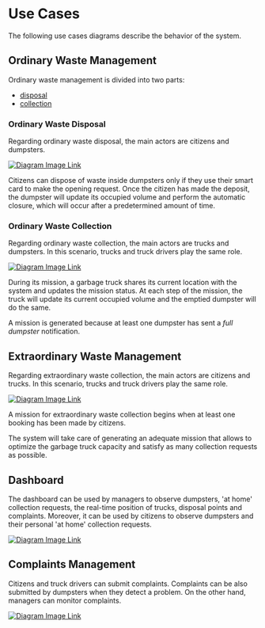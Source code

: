 # Use Cases

The following use cases diagrams describe the behavior of the system.

## Ordinary Waste Management

Ordinary waste management is divided into two parts:

* [disposal](#ordinary-waste-disposal)
* [collection](#ordinary-waste-collection)

### Ordinary Waste Disposal

Regarding ordinary waste disposal, the main actors are citizens and dumpsters.

[![Diagram Image Link](https://tinyurl.com/yxaddo5t)](https://tinyurl.com/yxaddo5t)<!--![Diagram Image Link](./ordinary-disposal-use-cases.pm.puml)-->

Citizens can dispose of waste inside dumpsters only if they use their smart card to make the opening request. Once the citizen has made the deposit, the dumpster will update its occupied volume and perform the automatic closure, which will occur after a predetermined amount of time.

### Ordinary Waste Collection

Regarding ordinary waste collection, the main actors are trucks and dumpsters. In this scenario, trucks and truck drivers play the same role.

[![Diagram Image Link](https://tinyurl.com/y5zjqejp)](https://tinyurl.com/y5zjqejp)<!--![Diagram Image Link](./ordinary-collection-use-cases.pm.puml)-->

During its mission, a garbage truck shares its current location with the system and updates the mission status.
At each step of the mission, the truck will update its current occupied volume and the emptied dumpster will do the same.

A mission is generated because at least one dumpster has sent a _full dumpster_ notification.

## Extraordinary Waste Management

Regarding extraordinary waste collection, the main actors are citizens and trucks. In this scenario, trucks and truck drivers play the same role.

[![Diagram Image Link](https://tinyurl.com/yxc4x4fr)](https://tinyurl.com/yxc4x4fr)<!--![Diagram Image Link](./extraordinary-management-use-cases.pm.puml)-->

A mission for extraordinary waste collection begins when at least one booking has been made by citizens.

The system will take care of generating an adequate mission that allows to optimize the garbage truck capacity and satisfy as many collection requests as possible.

## Dashboard

The dashboard can be used by managers to observe dumpsters, 'at home' collection requests, the real-time position of trucks, disposal points and complaints. Moreover, it can be used by citizens to observe dumpsters and their personal 'at home' collection requests.

[![Diagram Image Link](https://tinyurl.com/2bej7le8)](https://tinyurl.com/2bej7le8)<!--![Diagram Image Link](./dashboard-use-cases.pm.puml)-->

## Complaints Management

Citizens and truck drivers can submit complaints. Complaints can be also submitted by dumpsters when they detect a problem. On the other hand, managers can monitor complaints.

[![Diagram Image Link](https://tinyurl.com/y2b9beuh)](https://tinyurl.com/y2b9beuh)<!--![Diagram Image Link](./complaints-use-cases.pm.puml)-->